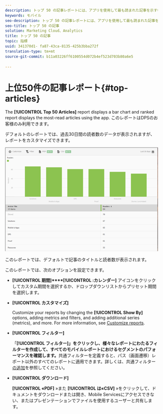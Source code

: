 ```yaml
---
description: トップ 50 の記事レポートには、アプリを使用して最も読まれた記事を示す棒グラフとランクレポートが表示されます。このレポートはDigital Publishing Suite（DPS）のお客様のみ利用できます。
keywords: モバイル
seo-description: トップ 50 の記事レポートには、アプリを使用して最も読まれた記事を示す棒グラフとランクレポートが表示されます。このレポートはDigital Publishing Suite（DPS）のお客様のみ利用できます。
seo-title: トップ 50 の記事
solution: Marketing Cloud、Analytics
title: トップ 50 の記事
topic: 指標
uuid: 341370d1- fa87-43ca-8135-425b3bba272f
translation-type: tm+mt
source-git-commit: b11a03226ff6100554d072b4ef523d703b80a6e5

---
```



# 上位50件の記事レポート{#top-articles}

The **[!UICONTROL Top 50 Articles]** report displays a bar chart and ranked report displays the most-read articles using the app. このレポートはDPSのお客様のみ利用できます。

デフォルトのレポートでは、過去30日間の読者数のデータが表示されますが、レポートをカスタマイズできます。

![](assets/dps_top_50.png)

このレポートでは、デフォルトで記事のタイトルと読者数が表示されます。

このレポートでは、次のオプションを設定できます。

* **[!UICONTROL 期間]****[!UICONTROL :カレンダー]** アイコンをクリックしてカスタム期間を選択するか、ドロップダウンリストからプリセット期間を選択します。

* **[!UICONTROL カスタマイズ]**

   Customize your reports by changing the **[!UICONTROL Show By]** options, adding metrics and filters, and adding additional series (metrics), and more. For more information, see [Customize reports](/help/using/usage/reports-customize/reports-customize.md).

* **[!UICONTROL フィルター]**

   「**[!UICONTROL フィルター]」をクリックし、様々なレポートにわたるフィルターを作成して、すべてのモバイルレポートにおけるセグメントのパフォーマンスを確認します。**&#x200B;共通フィルターを定義すると、パス（画面遷移）レポート以外のすべてのレポートに適用できます。詳しくは、共通フィルター [の追加](/help/using/usage/reports-customize/t-sticky-filter.md)を参照してください。

* **[!UICONTROL ダウンロード]**

   **[!UICONTROL «PDF]** »また **[!UICONTROL は«CSV]** »をクリックして、ドキュメントをダウンロードまたは開き、Mobile Servicesにアクセスできない、またはプレゼンテーションでファイルを使用するユーザーと共有します。